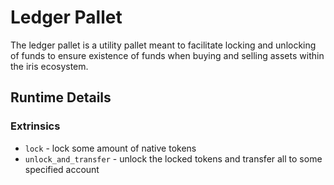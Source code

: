 # Ledger Pallet

The ledger pallet is a utility pallet meant to facilitate locking and unlocking of funds to ensure existence of funds when buying and selling assets within the iris ecosystem.

## Runtime Details

### Extrinsics

- `lock` - lock some amount of native tokens
- `unlock_and_transfer` - unlock the locked tokens and transfer all to some specified account
